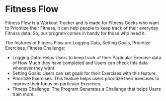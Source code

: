 # Fitness Flow


Fitness Flow is a Workout Tracker and is made for Fitness Geeks who want to Prioritize their Fitness, it can help people to keep track of their everyday Fitness data. So, our program comes in handy for those who need it.

The features of Fitness Flow are Logging Data, Setting Goals, Prioritize Exercises, Fitness Challenge:

+ Logging Data: Helps Users to keep track of their Particular Exercise data of How Much they have completed and Users can check this data whenever they want.
+ Setting Goals: Users can set goals for their Exercises with this feature.
+ Prioritize Exercises: This feature helps users prioritize their exercises to improve their focus on particular Exercises.
+ Fitness Challenge: The Program Generates a Challenge that helps Users train more.
